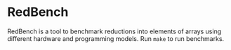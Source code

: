 # RedBench

RedBench is a tool to benchmark reductions into elements of arrays using different hardware and programming models. Run ``make`` to run benchmarks.

